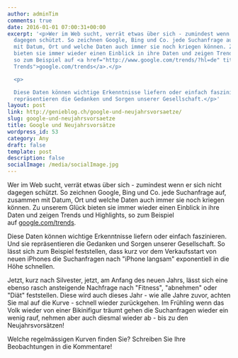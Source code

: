 ```yaml
---
author: adminTim
comments: true
date: 2016-01-01 07:00:31+00:00
excerpt: '<p>Wer im Web sucht, verrät etwas über sich - zumindest wenn er sich nicht
  dagegen schützt. So zeichnen Google, Bing und Co. jede Suchanfrage auf, zusammen
  mit Datum, Ort und welche Daten auch immer sie noch kriegen können. Zu unserem Glück
  bieten sie immer wieder einen Einblick in ihre Daten und zeigen Trends und Highlights,
  so zum Beispiel auf <a href="http://www.google.com/trends/?hl=de" title="Google
  Trends">google.com/trends</a>.</p>

  <p>

  Diese Daten können wichtige Erkenntnisse liefern oder einfach faszinieren. Und sie
  repräsentieren die Gedanken und Sorgen unserer Gesellschaft.</p>'
layout: post
link: http://genieblog.ch/google-und-neujahrsvorsaetze/
slug: google-und-neujahrsvorsaetze
title: Google und Neujahrsvorsätze
wordpress_id: 53
category: Any
draft: false
template: post
description: false
socialImage: /media/socialImage.jpg
---
```


Wer im Web sucht, verrät etwas über sich - zumindest wenn er sich nicht dagegen schützt. So zeichnen Google, Bing und Co. jede Suchanfrage auf, zusammen mit Datum, Ort und welche Daten auch immer sie noch kriegen können. Zu unserem Glück bieten sie immer wieder einen Einblick in ihre Daten und zeigen Trends und Highlights, so zum Beispiel auf [google.com/trends](http://www.google.com/trends/?hl=de).





Diese Daten können wichtige Erkenntnisse liefern oder einfach faszinieren. Und sie repräsentieren die Gedanken und Sorgen unserer Gesellschaft. So lässt sich zum Beispiel feststellen, dass kurz vor dem Verkaufsstart von neuen iPhones die Suchanfragen nach "iPhone langsam" exponentiell in die Höhe schnellen.






Jetzt, kurz nach Silvester, jetzt, am Anfang des neuen Jahrs, lässt sich eine ebenso rasch ansteigende Nachfrage nach "Fitness", "abnehmen" oder "Diät" feststellen. Diese wird auch dieses Jahr - wie alle Jahre zuvor, achten Sie mal auf die Kurve - schnell wieder zurückgehen. Im Frühling wenn das Volk wieder von einer Bikinifigur träumt gehen die Suchanfragen wieder ein wenig rauf, nehmen aber auch diesmal wieder ab - bis zu den Neujahrsvorsätzen!






Welche regelmässigen Kurven finden Sie? Schreiben Sie Ihre Beobachtungen in die Kommentare!

